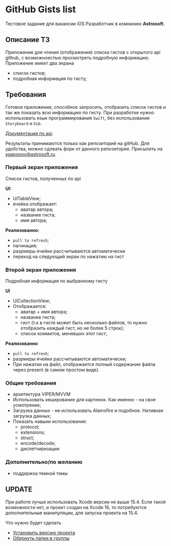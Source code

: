 # GitHub Gists list

Тестовое задание для вакансии iOS Разработчик в комнанию **Astrosoft**.

## Описание ТЗ

Приложение для чтения (отображения) списка гистов с открытого api github, с возможноестью просмотреть подробную информацию.
Приложение имеет два экрана
- список гистов;
- подробная информация по гисту;

## Требования

Готовое приложение, способное запросить, отобразить список гистов и так же показать всю информацию по гисту.
При разработке нужно использовать язык программирования `Swift`, без использования `Storyboard` и `Xib`.

[Документация по api](https://docs.github.com/en/rest/gists/gists?apiVersion=2022-11-28#about-gists).

Результаты принимаются только как репозиторий на gitHub. Для удобства, можно сдлеать форк от данного репозитория.
Присылать на sgaponov@astrosoft.ru.

### Первый экран приложения

Список гистов, полученных по api

**UI:**
- UITableView;
- ячейка отображает:
    - аватар автора;
    - название гиста;
    - имя автора;

**Реализованно:**
- `pull to refresh`;
- пагинация;
- разрмеры ячейки рассчитываются автоматически
- переход на следующий экран по нажатию на гист

### Второй экран приложения

Подробная информация по выбранному гисту

**UI**
- UICollectionView;
- Отображается:
    - аватар + имя автора;
    - название гиста;
    - гист (т.к в гисте может быть несколько файлов, то нужно отобразить каждый гист, но не более 5 строк);
    - список коммитов, менявших этот гист;

**Реализованно**
- `pull to refresh`;
- разрмеры ячейки рассчитываются автоматически;
- При нажатии на файл, отображается полный содержание файла через present (в самом простом виде).

### Общие требования
- архитектура VIPER/MVVM
- Использовать кеширование для картинок. Как именно - на свое усмотрение;
- Загрузка данных - не использовать Alamofire и подобное. Нативная загрузка данных;
- Показать навыки использования: 
    - protocol;
    - extensions;
    - struct;
    - encode/decode;
    - диспетчиризации

### Дополнительно/по желанию
- поддержка темной темы

## **UPDATE**

При работе лучше использовать Xcode версии не выше 15.4. Если такой возможности нет, и проект создан на Xcode 16, то потребуются дополнительные манипуляции, для запуска проекта на 15.4.

Что нужно будет сделать
- [Установить версию проекта](https://forums.developer.apple.com/forums/thread/689451)
- [Обернуть папки в группы](https://blog.supereasyapps.com/xcode-16-buildable-folders-break-xcode-15-backwards-compatibility/)
